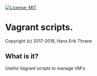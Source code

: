 [![License: MIT](https://img.shields.io/badge/license-MIT-blue.svg)](https://opensource.org/licenses/MIT)

# Vagrant scripts.

Copyright (c) 2017-2018, Hans Erik Thrane

## What is it?

Useful Vagrant scripts to manage VM's
